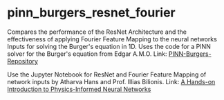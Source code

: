 # pinn_burgers_resnet_fourier
Compares the performance of the ResNet Architecture and the effectiveness of applying Fourier Feature Mapping to the neural networks Inputs for solving the Burger's equation in 1D.
Uses the code for a PINN solver for the Burger's equation from Edgar A.M.O.
Link: [PINN-Burgers-Repository](https://github.com/EdgarAMO/PINN-Burgers)

Use the Jupyter Notebook for ResNet and Fourier Feature Mapping of network inputs by Atharva Hans and Prof. Illias Bilionis.
Link: [A Hands-on Introduction to Physics-Informed Neural Networks](https://colab.research.google.com/drive/1Dmbh--_YHajQgwZzXr-iYCGbMHNblB_s?usp=sharing)
